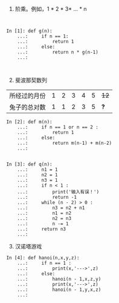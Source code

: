 1. 阶乘。例如，1 * 2 * 3* ... * n

```


In [1]: def g(n):
    ...:     if n == 1:
    ...:         return 1
    ...:     else:
    ...:         return n * g(n-1)
    ...:



```

2. 斐波那契数列



|  |  ||||||
|--|---------------|---|--|--|--|--|
|所经过的月份      |1 |2|3|4|5|~~12~~|
|兔子的总对数|1|1|2|3|5|**?**|


```
In [2]: def m(n):
    ...:     if n == 1 or n == 2 :
    ...:         return 1
    ...:     else:
    ...:         return m(n-1) + m(n-2)
    ...:
    
```

```
In [3]: def q(n):
    ...:     n1 = 1
    ...:     n2 = 1
    ...:     n3 = 1
    ...:     if n < 1 :
    ...:         print('输入有误！')
    ...:         return -1
    ...:     while (n - 2) > 0 :
    ...:         n3 = n2 + n1
    ...:         n1 = n2
    ...:         n2 = n3
    ...:         n -= 1
    ...:     return n3
    ...:
```

3. 汉诺塔游戏

```
In [4]: def hanoi(n,x,y,z):
    ...:     if n == 1 :
    ...:         print(x,'--->',z)
    ...:     else:
    ...:         hanoi(n - 1,x,z,y)
    ...:         print(x,'--->',z)
    ...:         hanoi(n - 1,y,x,z)
    ...:

```
